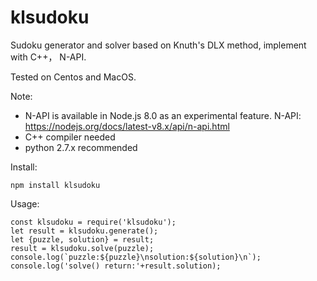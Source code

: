 # klsudoku

Sudoku generator and solver based on Knuth's DLX method, implement with C++， N-API.

Tested on Centos and MacOS.

Note:

- N-API is available in Node.js 8.0 as an experimental feature. N-API: https://nodejs.org/docs/latest-v8.x/api/n-api.html
- C++ compiler needed
- python 2.7.x recommended

Install:
```
npm install klsudoku
```
Usage:
```
const klsudoku = require('klsudoku');
let result = klsudoku.generate();
let {puzzle, solution} = result;
result = klsudoku.solve(puzzle);
console.log(`puzzle:${puzzle}\nsolution:${solution}\n`);
console.log('solve() return:'+result.solution);
```
